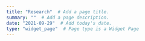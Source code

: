 ```yaml
---
title: "Research"  # Add a page title.
summary: ""  # Add a page description.
date: "2021-09-29"  # Add today's date.
type: "widget_page"  # Page type is a Widget Page
---
```






